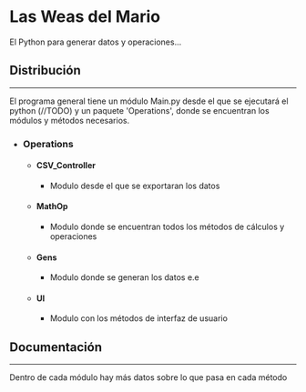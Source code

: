 # Las Weas del Mario
El Python para generar datos y operaciones...

## Distribución
-------------------------------------------------------------------------------------------------------
El programa general tiene un módulo Main.py desde el que se ejecutará el python (//TODO) y un paquete 'Operations',
donde se encuentran los módulos y métodos necesarios.
- ### Operations
  - #### CSV_Controller
      - Modulo desde el que se exportaran los datos
  - #### MathOp
      - Modulo donde se encuentran todos los métodos de cálculos y operaciones
  - #### Gens
      - Modulo donde se generan los datos e.e
  - #### UI
      - Modulo con los métodos de interfaz de usuario


## Documentación
---------------------------------------------------------------------------------------------------------
Dentro de cada módulo hay más datos sobre lo que pasa en cada método